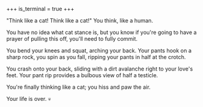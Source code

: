 +++
is_terminal = true
+++

"Think like a cat! Think like a cat!" You think, like a human.

You have no idea what cat stance is, but you know if you're going to
have a prayer of pulling this off, you'll need to fully commit.

You bend your knees and squat, arching your back. Your pants hook on
a sharp rock, you spin as you fall, ripping your pants in half at the
crotch.

You crash onto your back, sliding with a dirt avalanche right to your
love's feet. Your pant rip provides a bulbous view of half a testicle.

You're finally thinking like a cat; you hiss and paw the air.

Your life is over. :skull:
